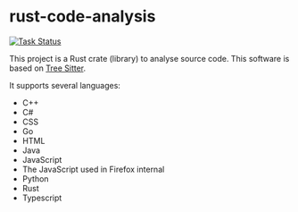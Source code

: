 # rust-code-analysis

[![Task Status](https://community-tc.services.mozilla.com/api/github/v1/repository/mozilla/rust-code-analysis/master/badge.svg)](https://community-tc.services.mozilla.com/api/github/v1/repository/mozilla/rust-code-analysis/master/latest)

This project is a Rust crate (library) to analyse source code. This software is based on [Tree Sitter](https://github.com/tree-sitter/tree-sitter).

It supports several languages:
* C++
* C#
* CSS
* Go
* HTML
* Java
* JavaScript
* The JavaScript used in Firefox internal
* Python
* Rust
* Typescript
